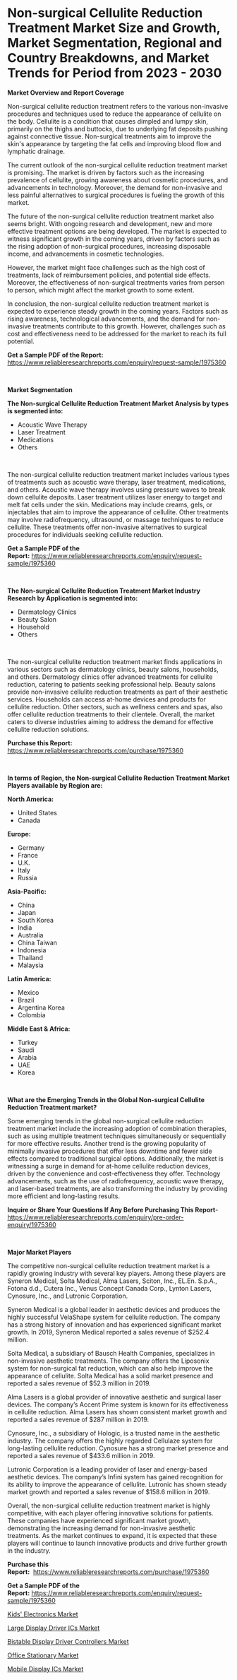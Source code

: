 <p><h1>Non-surgical Cellulite Reduction Treatment Market Size and Growth, Market Segmentation, Regional and Country Breakdowns, and Market Trends for Period from 2023 -  2030</h1></p><p><strong>Market Overview and Report Coverage</strong></p>
<p><p>Non-surgical cellulite reduction treatment refers to the various non-invasive procedures and techniques used to reduce the appearance of cellulite on the body. Cellulite is a condition that causes dimpled and lumpy skin, primarily on the thighs and buttocks, due to underlying fat deposits pushing against connective tissue. Non-surgical treatments aim to improve the skin's appearance by targeting the fat cells and improving blood flow and lymphatic drainage.</p><p>The current outlook of the non-surgical cellulite reduction treatment market is promising. The market is driven by factors such as the increasing prevalence of cellulite, growing awareness about cosmetic procedures, and advancements in technology. Moreover, the demand for non-invasive and less painful alternatives to surgical procedures is fueling the growth of this market.</p><p>The future of the non-surgical cellulite reduction treatment market also seems bright. With ongoing research and development, new and more effective treatment options are being developed. The market is expected to witness significant growth in the coming years, driven by factors such as the rising adoption of non-surgical procedures, increasing disposable income, and advancements in cosmetic technologies.</p><p>However, the market might face challenges such as the high cost of treatments, lack of reimbursement policies, and potential side effects. Moreover, the effectiveness of non-surgical treatments varies from person to person, which might affect the market growth to some extent.</p><p>In conclusion, the non-surgical cellulite reduction treatment market is expected to experience steady growth in the coming years. Factors such as rising awareness, technological advancements, and the demand for non-invasive treatments contribute to this growth. However, challenges such as cost and effectiveness need to be addressed for the market to reach its full potential.</p></p>
<p><strong>Get a Sample PDF of the Report:</strong> <a href="https://www.reliableresearchreports.com/enquiry/request-sample/1975360">https://www.reliableresearchreports.com/enquiry/request-sample/1975360</a></p>
<p>&nbsp;</p>
<p><strong>Market Segmentation</strong></p>
<p><strong>The Non-surgical Cellulite Reduction Treatment Market Analysis by types is segmented into:</strong></p>
<p><ul><li>Acoustic Wave Therapy</li><li>Laser Treatment</li><li>Medications</li><li>Others</li></ul></p>
<p>&nbsp;</p>
<p><p>The non-surgical cellulite reduction treatment market includes various types of treatments such as acoustic wave therapy, laser treatment, medications, and others. Acoustic wave therapy involves using pressure waves to break down cellulite deposits. Laser treatment utilizes laser energy to target and melt fat cells under the skin. Medications may include creams, gels, or injectables that aim to improve the appearance of cellulite. Other treatments may involve radiofrequency, ultrasound, or massage techniques to reduce cellulite. These treatments offer non-invasive alternatives to surgical procedures for individuals seeking cellulite reduction.</p></p>
<p><strong>Get a Sample PDF of the Report:</strong>&nbsp;<a href="https://www.reliableresearchreports.com/enquiry/request-sample/1975360">https://www.reliableresearchreports.com/enquiry/request-sample/1975360</a></p>
<p>&nbsp;</p>
<p><strong>The Non-surgical Cellulite Reduction Treatment Market Industry Research by Application is segmented into:</strong></p>
<p><ul><li>Dermatology Clinics</li><li>Beauty Salon</li><li>Household</li><li>Others</li></ul></p>
<p>&nbsp;</p>
<p><p>The non-surgical cellulite reduction treatment market finds applications in various sectors such as dermatology clinics, beauty salons, households, and others. Dermatology clinics offer advanced treatments for cellulite reduction, catering to patients seeking professional help. Beauty salons provide non-invasive cellulite reduction treatments as part of their aesthetic services. Households can access at-home devices and products for cellulite reduction. Other sectors, such as wellness centers and spas, also offer cellulite reduction treatments to their clientele. Overall, the market caters to diverse industries aiming to address the demand for effective cellulite reduction solutions.</p></p>
<p><strong>Purchase this Report:</strong>&nbsp; <a href="https://www.reliableresearchreports.com/purchase/1975360">https://www.reliableresearchreports.com/purchase/1975360</a></p>
<p>&nbsp;</p>
<p><strong>In terms of Region, the Non-surgical Cellulite Reduction Treatment Market Players available by Region are:</strong></p>
<p>
    <p> <strong> North America: </strong>
        <ul>
            <li>United States</li>
            <li>Canada</li>
        </ul>
        </p> 
    <p> <strong> Europe: </strong>
        <ul>
            <li>Germany</li>
            <li>France</li>
            <li>U.K.</li>
            <li>Italy</li>
            <li>Russia</li>
        </ul>
        </p> 
    <p> <strong> Asia-Pacific: </strong>
        <ul>
            <li>China</li>
            <li>Japan</li>
            <li>South Korea</li>
            <li>India</li>
            <li>Australia</li>
            <li>China Taiwan</li>
            <li>Indonesia</li>
            <li>Thailand</li>
            <li>Malaysia</li>
        </ul>
        </p> 
    <p> <strong> Latin America: </strong>
        <ul>
            <li>Mexico</li>
            <li>Brazil</li>
            <li>Argentina Korea</li>
            <li>Colombia</li>
        </ul>
        </p> 
    <p> <strong> Middle East & Africa: </strong>
        <ul>
            <li>Turkey</li>
            <li>Saudi</li>
            <li>Arabia</li>
            <li>UAE</li>
            <li>Korea</li>
        </ul>
    </p>
    </p>
<p>&nbsp;</p>
<p><strong>What are the Emerging Trends in the Global Non-surgical Cellulite Reduction Treatment market?</strong></p>
<p><p>Some emerging trends in the global non-surgical cellulite reduction treatment market include the increasing adoption of combination therapies, such as using multiple treatment techniques simultaneously or sequentially for more effective results. Another trend is the growing popularity of minimally invasive procedures that offer less downtime and fewer side effects compared to traditional surgical options. Additionally, the market is witnessing a surge in demand for at-home cellulite reduction devices, driven by the convenience and cost-effectiveness they offer. Technology advancements, such as the use of radiofrequency, acoustic wave therapy, and laser-based treatments, are also transforming the industry by providing more efficient and long-lasting results.</p></p>
<p><strong>Inquire or Share Your Questions If Any Before Purchasing This Report</strong>- <a href="https://www.reliableresearchreports.com/enquiry/pre-order-enquiry/1975360">https://www.reliableresearchreports.com/enquiry/pre-order-enquiry/1975360</a></p>
<p>&nbsp;</p>
<p><strong>Major Market Players</strong></p>
<p><p>The competitive non-surgical cellulite reduction treatment market is a rapidly growing industry with several key players. Among these players are Syneron Medical, Solta Medical, Alma Lasers, Sciton, Inc., EL.En. S.p.A., Fotona d.d., Cutera Inc., Venus Concept Canada Corp., Lynton Lasers, Cynosure, Inc., and Lutronic Corporation.</p><p>Syneron Medical is a global leader in aesthetic devices and produces the highly successful VelaShape system for cellulite reduction. The company has a strong history of innovation and has experienced significant market growth. In 2019, Syneron Medical reported a sales revenue of $252.4 million.</p><p>Solta Medical, a subsidiary of Bausch Health Companies, specializes in non-invasive aesthetic treatments. The company offers the Liposonix system for non-surgical fat reduction, which can also help improve the appearance of cellulite. Solta Medical has a solid market presence and reported a sales revenue of $52.3 million in 2019.</p><p>Alma Lasers is a global provider of innovative aesthetic and surgical laser devices. The company’s Accent Prime system is known for its effectiveness in cellulite reduction. Alma Lasers has shown consistent market growth and reported a sales revenue of $287 million in 2019.</p><p>Cynosure, Inc., a subsidiary of Hologic, is a trusted name in the aesthetic industry. The company offers the highly regarded Cellulaze system for long-lasting cellulite reduction. Cynosure has a strong market presence and reported a sales revenue of $433.6 million in 2019.</p><p>Lutronic Corporation is a leading provider of laser and energy-based aesthetic devices. The company’s Infini system has gained recognition for its ability to improve the appearance of cellulite. Lutronic has shown steady market growth and reported a sales revenue of $158.6 million in 2019.</p><p>Overall, the non-surgical cellulite reduction treatment market is highly competitive, with each player offering innovative solutions for patients. These companies have experienced significant market growth, demonstrating the increasing demand for non-invasive aesthetic treatments. As the market continues to expand, it is expected that these players will continue to launch innovative products and drive further growth in the industry.</p></p>
<p><strong>Purchase this Report:</strong>&nbsp;&nbsp;<a href="https://www.reliableresearchreports.com/purchase/1975360">https://www.reliableresearchreports.com/purchase/1975360</a></p>
<p></p>
<p><strong>Get a Sample PDF of the Report:</strong>&nbsp;<a href="https://www.reliableresearchreports.com/enquiry/request-sample/1975360">https://www.reliableresearchreports.com/enquiry/request-sample/1975360</a></p>
<p><p><a href="https://github.com/gaydyna/Market-Research-Report-List-1/blob/main/kids-electronics-market.md">Kids' Electronics Market</a></p><p><a href="https://medium.com/@yvettelesch/large-display-driver-ics-market-exploring-market-share-market-trends-and-future-growth-dd46d280abcd">Large Display Driver ICs Market</a></p><p><a href="https://medium.com/@marlonblick/bistable-display-driver-controllers-market-exploring-market-share-market-trends-and-future-979211a30e99">Bistable Display Driver Controllers Market</a></p><p><a href="https://github.com/amonskiyk/Market-Research-Report-List-1/blob/main/office-stationary-market.md">Office Stationary Market</a></p><p><a href="https://medium.com/@luispacocha/mobile-display-ics-market-analysis-and-sze-forecasted-for-period-from-2023-to-2030-5e8c0c39b715">Mobile Display ICs Market</a></p></p>